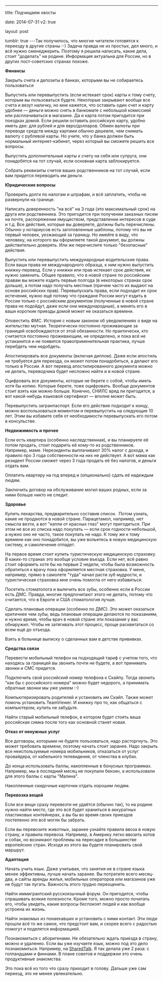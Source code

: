 ---

title: Подчищаем хвосты

date: 2014-07-31
v2: true

layout: post

tumblr: true
---Так получилось, что многие читатели готовятся к переезду в другие страны :-) Задача правда не из простых, дел много, и всё нужно сменеджерить. Поэтому я решила написать, какие дела, стоит "доделать" на родине. Информация актуальна для России, но в других пост-советских странах похоже.
<excerpt/>

**Финансы**

Закрыть счета и депозиты в банках, которыми вы не собираетесь пользоваться

Выпустить или перевыпустить (если истекает срок) карты к тому счету, которым вы пользоваться будете. Некоторые закрывают вообще все счета и везут наличку, но мне кажется, что оставить один счет и карту удобнее — деньги можно снять в банкомате с небольшой комиссией или расплачиваться в магазине. Да и карта потом пригодится при поездках домой. Если решили оставить российскую карту, удобно иметь две: для рублей и для евро/долларов. Обмен валюты при переводе средств между картами обычно дешевле, чем снимать валюту с рублевой карты. Но учите, что у банка должен быть нормальный интернет-кабинет, через который вы сможете решить все вопросы.

Выпустить дополнительные карты к счету на себя или супруга, они понадобятся на тот случай, если основная карта заблокируется.

Собрать реквизиты счетов ваших родственников на тот случай, если вам придется переводить им деньги.

**Юридические вопросы**

Проверить долги по налогам и штрафам, и всё заплатить, чтобы не развернули на границе.

Написать доверенность "на всё" на 3 года (это максимальный срок) на друга или родственника. Это пригодится при получении заказных писем на почте, распоряжении имуществом, представлении интересов в суде и т.д. Все действия, которые вы доверяете, должны быть перечислены. Обычно у нотариусов есть заготовленные шаблоны, потому что вы не первый человек, уезжающий за границу. Но имейте в виду, что человеку, на которого вы оформляете такой документ, вы должны действительно доверять. Или же перечислите только "безопасные" действия.

Выпустить или перевыпустить международные водительские права. Если ваши права не международного образца, к ним нужно выпустить книжку-перевод. Если у книжки или прав истекает срок действия, их нужно заменить. Общее правило, что в новой стране по российским правам вы можете ездить первые полгода (в некоторых странах срок дольше), а потом надо получать местные (причем часто их выдают на основе российских прав). Перевыпускать права, если подходит их срок истечения, нужно ещё потому что граждане России могут ездить в России только с российским документом (полученные в новой стране права не подойдут, даже если они международные), а менять его в ваши короткие приезды домой может не оказаться времени.&nbsp;

Оповестить ФМС. История с новым законом об уведомлениях о виде на жительство мутная. Теоретически постоянно проживающие за границей освобождаются от этой обязанности. Но практически, кто считается постоянно проживающим, не определено, и пока всё не устаканится и не появится правоприменительная практика, лучше перебдеть чем недобдеть.

Апостилировать все документы (включая диплом). Даже если апостиль не требуется для переезда, он может потом понадобиться, а делают его только в России. А вот перевод апостилированного документа можно не делать, переводчика будет несложно найти и в новой стране.

Оцифровать все документы, которые не берете с собой, чтобы иметь хотя бы копию. Которые берете, тоже оцифровать. Вообще документов стоит взять как можно больше. Конечно, СНИЛС вряд ли пригодится, а вот какой-нибудь языковой сертификат — вполне может быть.

Перевыпустить загранпаспорт. Если его действие подходит к концу, можно воспользоваться моментом и перевыпустить на следующие 10 лет. Этим вы избавите себя от необходимости перевыпускать его потом в консульстве.

**Недвижимость и прочее**

Если есть квартира (особенно наследственная), и вы планируете её потом продать, стоит подарить её кому-то из родственников. Например, маме. Нерезиденты выплачивают 30% налог с дохода, и правило про 3 года собственности на них не действует. А вот мама как резидент России сможет через 3 года продать её без налогов, и деньги отдать вам.

Оплатить квартиру на год вперед и (опционально) сдать её надеждым людям.

Заключить договор на обслуживание могил ваших родных, если за ними больше никто не следит.

**Здоровье&nbsp;**

Купить лекарства, предварительно составив список.&nbsp;&nbsp;Потом узнать, какие не продаются в новой стране. Парацетамол, например, нет смысла везти, а вот "капли от красных глаз" могут пригодиться. При этом не все из списка надо покупать — если срок годности небольшой, а нужно оно не часто, такое покупать не надо. К тому же к тому времени как оно понадобится, вы уже вольетесь в новую медицинскую систему, и самолечение отпадет.

На первое время стоит купить туристическую медицинскую страховку. В каких-то странах это вообще условие въезда. Если нет, всё равно стоит оформить хотя бы на первые 2 недели, чтобы была возможность обратиться к врачу пока оформляется местная страховка. У меня, например, прямо в самолете "туда" начал расти зуб мудрости, и туристическая страховка мне очень помогла от него избавиться.

Посетить стоматолога и вылечить все зубы, особенно если в России есть ДМС. Правда, многие предпочитают этого не делать, потому что считается, что в Европе и США стоматология лучше.

Сделать плановые операции (особенно по ДМС). Это может оказаться критичнее чем зубы, ведь плановые операции делаются по показаниям, и нужно время, чтобы врач в новой стране эти показания у вас обнаружил. Чтобы не затягивать этот процесс, проще расквитаться со всем ещё до отъезда.

Взять в больнице выписку о сделанных вам в детстве прививках.

**Средства связи**

Перевести мобильный телефон на подходящий тариф с учетом того, что находясь за границей вы звонить почти не будете, а вот принимать звонки и СМС придется.

Подключить свой российский номер телефона к Скайпу. Тогда звонить "как бы с российского номера" можно будет недорого, а принимать обратные звонки мы уже умеем :-)

Компьютеризировать родителей и установить им Скайп. Также может помочь установить TeamViewer. И книжку про то, как общаться с компьютером, купить не забудьте.

Найти старый мобильный телефон, в котором будет стоять ваша российская симка после того как основной станет новая.

**Отказ от ненужных услуг**

Все договоры, которыми не будете пользоваться, надо расторгнуть. Это может требовать времени, поэтому начать стоит заранее. Надо закрыть все неиспользуемые номера мобильников, отказаться от услуг провайдера, от кабельного телевидения, от членства в клубах.

До конца использовать баллы, накопленные в бонусных программах. Например, мы в последний месяц не покупали бензин, а использовали для этого баллы с карты "Малина".

Накопленные скидочные карточки отдать хорошим людям.

**Перевозка вещей**

Если все вещи сразу перевезти не удаётся (обычно так), то на родине нужно найти место, где это всё будет храниться в аккуратных пластиковых контейнерах, а вы бы во время своих приездов постепенно это всё могли бы забрать.

Если вы перевозите животных, заранее узнайте правила ввоза в новую страну, и правила перевоза. Например, в Америку легко ввозить котов и собак, но возникают проблемы на пересадке в большинстве европейских стран. Исходя из этого вы будете планировать свой маршрут.

**Адаптация**

Начать учить язык. Даже учитывая, что занятия не в стране языка менее эффективны, лучше начать заранее. Вы потратите всего месяц-два, и сайты аренды жилья, мобильных операторов или магазинов уже не будут так пугать. Важность этого трудно переоценить.

Найти иммигрантский русскоязычный форум. Он пригодится, чтобы спрашивать всякие полезности. Кроме того, можно просто почитать его, чтобы увидеть, какие вопросы беспокоят людей и как вообще устроена их жизнь.

Найти знакомых из понаехавших и установить с ними контакт. Эти люди прошли всё то же самое, что предстоит вам, и скорее всего с радостью помогут и поделятся информацией.

Познакомиться с аборигенами. Не обязательно ждать приезда в страну, можно и удаленно. Если вы уже изучаете язык, можно под это дело познакомиться. Например, на&nbsp;[SharedTalk](http://sharedtalk.com/). Я так делала уже 2 раза: с голландцами и финнами. В плане советов и поддержки это очень продуктивные знакомства.

Это пока всё из того что сразу приходит в голову. Дальше уже сам переезд, это не менее увлекательно.
